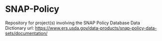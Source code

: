 # SNAP-Policy
Repository for project(s) involving the SNAP Policy Database
Data Dictionary url: https://www.ers.usda.gov/data-products/snap-policy-data-sets/documentation/
